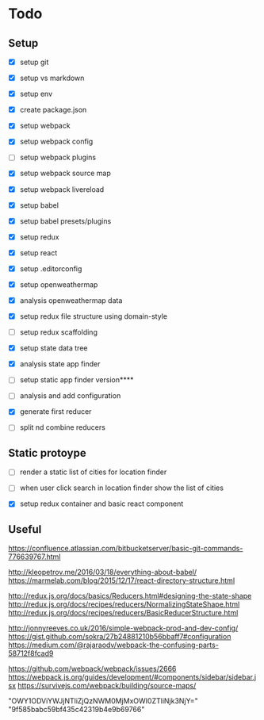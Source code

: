 ﻿# Todo

## Setup 
- [X] setup git
- [X] setup vs markdown
- [X] setup env
- [X] create package.json
- [X] setup webpack
- [X] setup webpack config
- [ ] setup webpack plugins
- [X] setup webpack source map
- [X] setup webpack livereload
- [X] setup babel
- [X] setup babel presets/plugins
- [X] setup redux
- [X] setup react
- [X] setup .editorconfig
- [X] setup openweathermap

- [X] analysis openweathermap data
- [X] setup redux file structure using domain-style
- [ ] setup redux scaffolding
- [x] setup state data tree

- [X] analysis state app finder
- [ ] setup static app finder version****
- [ ] analysis and add configuration
- [X] generate first reducer
- [ ] split nd combine reducers


## Static protoype
- [ ] render a static list of cities for location finder
- [ ] when user click search in location finder show the list of cities
- [X] setup redux container and basic react component


## Useful

https://confluence.atlassian.com/bitbucketserver/basic-git-commands-776639767.html

http://kleopetrov.me/2016/03/18/everything-about-babel/
https://marmelab.com/blog/2015/12/17/react-directory-structure.html

http://redux.js.org/docs/basics/Reducers.html#designing-the-state-shape
http://redux.js.org/docs/recipes/reducers/NormalizingStateShape.html
http://redux.js.org/docs/recipes/reducers/BasicReducerStructure.html

http://jonnyreeves.co.uk/2016/simple-webpack-prod-and-dev-config/
https://gist.github.com/sokra/27b24881210b56bbaff7#configuration
https://medium.com/@rajaraodv/webpack-the-confusing-parts-58712f8fcad9

https://github.com/webpack/webpack/issues/2666
https://webpack.js.org/guides/development/#components/sidebar/sidebar.jsx
https://survivejs.com/webpack/building/source-maps/

"OWY1ODViYWJjNTliZjQzNWM0MjMxOWI0ZTliNjk3NjY="
"9f585babc59bf435c42319b4e9b69766"




